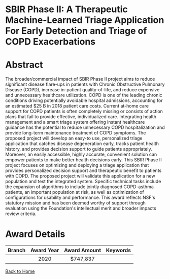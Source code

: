 
SBIR Phase II: A Therapeutic Machine-Learned Triage Application For Early Detection and Triage of COPD Exacerbations
====================================================================================================================

# Abstract


The broader/commercial impact of SBIR Phase II project aims to reduce significant disease flare-ups in patients with Chronic Obstructive Pulmonary Disease (COPD), increase in-patient quality-of-life, and reduce expensive and unnecessary healthcare utilization. COPD is one of the leading chronic conditions driving potentially avoidable hospital admissions, accounting for an estimated $25 B in 2018 patient care costs. Current at-home care support for COPD patients is often completely missing or consists of action plans that fail to provide effective, individualized care. Integrating health management and a smart triage system offering instant healthcare guidance has the potential to reduce unnecessary COPD hospitalization and provide long-term maintenance treatment of COPD symptoms. The proposed project will develop an easy-to use, personalized triage application that catches disease degeneration early, tracks patient health history, and provides decision support to guide patients appropriately. Moreover, an easily accessible, highly accurate, convenient solution can empower patients to make better health decisions early. This SBIR Phase II project focuses on optimizing and deploying a triage application that provides personalized decision support and therapeutic benefit to patients with COPD. The proposed project will validate this application for a new population and test the integrated system. Specific technical tasks include the expansion of algorithms to include jointly diagnosed COPD-asthma patients, an important population at risk, as well as optimization of configurations for usability and performance. This award reflects NSF's statutory mission and has been deemed worthy of support through evaluation using the Foundation's intellectual merit and broader impacts review criteria.  

# Award Details

|Branch|Award Year|Award Amount|Keywords|
| :---: | :---: | :---: | :---: |
||2020|$747,837||
  
  


[Back to Home](https://github.com/chrischow/dod_sbir_awards/Reports/JT/#570)